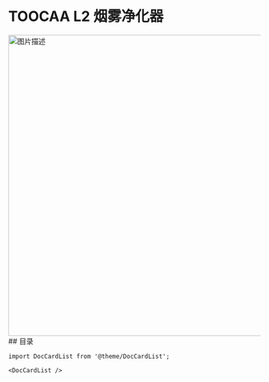 ﻿---
sidebar_position: 5
sidebar_label: TOOCAA L2烟雾净化器
---
# TOOCAA L2 烟雾净化器
<img src="http://wiki-toocaa.oss-cn-hongkong.aliyuncs.com/Smoke%20Purifier/Frame%203.png" alt="图片描述" width="600" />
## 目录

```mdx-code-block
import DocCardList from '@theme/DocCardList';

<DocCardList />

